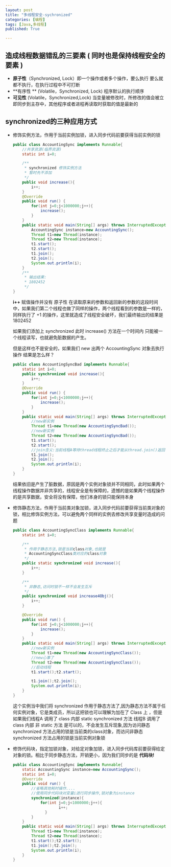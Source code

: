 ```yaml
---
layout: post
title: "多线程安全-sychronized"
categories: [编程]
tags: [Java,多线程]
published: True

---
```


## 造成线程数据错乱的三要素 ( 同时也是保持线程安全的要素 )

-  **原子性**（Synchronized, Lock）即一个操作或者多个操作，要么执行 要么就都不执行，在执行过程中不可打断
-  **有序性 ** (Volatile，Synchronized, Lock)  程序默认的执行顺序
-  **可见性**  (Volatile，Synchronized,Lock)  当变量被修改时，所修改的值会被立即同步到主存中，其他程序或者进程再读取时获取的值是最新的

## synchronized的三种应用方式

- 修饰实例方法，作用于当前实例加锁，进入同步代码前要获得当前实例的锁

  ````java
  public class AccountingSync implements Runnable{
      //共享资源(临界资源)
      static int i=0;
  
      /**
       * synchronized 修饰实例方法
       * 暂时先不添加
       */
      public void increase(){
          i++;
      }
      @Override
      public void run() {
          for(int j=0;j<1000000;j++){
              increase();
          }
      }
      public static void main(String[] args) throws InterruptedException {
          AccountingSync instance=new AccountingSync();
          Thread t1=new Thread(instance);
          Thread t2=new Thread(instance);
          t1.start();
          t2.start();
          t1.join();
          t2.join();
          System.out.println(i);
      }
      /**
       * 输出结果:
       * 1802452
       */
  }
  ````

  

  **i++** 赋值操作并没有 原子性 在读取原来的参数和返回新的参数的这段时间中，如果我们第二个线程也做了同样的操作，两个线程看到的参数是一样的，同样执行了 +1 的操作，这里就造成了线程安全破坏，我们最终输出的结果是 1802452 

  如果我们添加上 synchronized 此时 increase() 方法在一个时间内 只能被一个线程读写，也就避免脏数据的产生。

  

  但是这样也不是安全的，如果我们 new 出两个 AccountingSync 对象去执行操作 结果是怎么样？

  ````java
  public class AccountingSyncBad implements Runnable{
      static int i=0;
      public synchronized void increase(){
          i++;
      }
      @Override
      public void run() {
          for(int j=0;j<1000000;j++){
              increase();
          }
      }
      public static void main(String[] args) throws InterruptedException {
          //new新实例
          Thread t1=new Thread(new AccountingSyncBad());
          //new新实例
          Thread t2=new Thread(new AccountingSyncBad());
          t1.start();
          t2.start();
          //join含义:当前线程A等待thread线程终止之后才能从thread.join()返回
          t1.join();
          t2.join();
          System.out.println(i);
      }
  }
  ````

  结果依旧是产生了脏数据，原因是两个实例对象锁并不同相同，此时如果两个线程操作数据并非共享的，线程安全是有保障的，遗憾的是如果两个线程操作的是共享数据，安全将没有保障，他们本身的锁只能保持本身

  

- 修饰静态方法，作用于当前类对象加锁，进入同步代码前要获得当前类对象的锁，相比修饰实例方法，可以避免两个同样的实例去修改共享变量时造成的问题

  ````java
  public class AccountingSyncClass implements Runnable{
      static int i=0;
  
      /**
       * 作用于静态方法,锁是当前class对象,也就是
       * AccountingSyncClass类对应的class对象
       */
      public static synchronized void increase(){
          i++;
      }
  
      /**
       * 非静态,访问时锁不一样不会发生互斥
       */
      public synchronized void increase4Obj(){
          i++;
      }
  
      @Override
      public void run() {
          for(int j=0;j<1000000;j++){
              increase();
          }
      }
      public static void main(String[] args) throws InterruptedException {
          //new新实例
          Thread t1=new Thread(new AccountingSyncClass());
          //new心事了
          Thread t2=new Thread(new AccountingSyncClass());
          //启动线程
          t1.start();t2.start();
  
          t1.join();t2.join();
          System.out.println(i);
      }
  }
  ````

  这个实例当中我们将 synchronized 作用于静态方法了,因为静态方法不属于任何实例对象，它是类成员，所以这把锁也可以理解为加在了 Class 上 ，但是如果我们线程A 调用了 class 内部 static synchronized 方法 线程B 调用了 class 内部 非 static 方法 是可以的，不会发生互斥现象,因为访问静态 synchronized 方法占用的锁是当前类的class对象，而访问非静态 synchronized 方法占用的锁是当前实例对象锁

  

- 修饰代码块，指定加锁对象，对给定对象加锁，进入同步代码库前要获得给定对象的锁。相比于同步静态方法，开销更小，因为我们同步的是 **代码块!**

  ````java
  public class AccountingSync implements Runnable{
      static AccountingSync instance=new AccountingSync();
      static int i=0;
      @Override
      public void run() {
          //省略其他耗时操作....
          //使用同步代码块对变量i进行同步操作,锁对象为instance
          synchronized(instance){
              for(int j=0;j<1000000;j++){
                      i++;
                }
          }
      }
      public static void main(String[] args) throws InterruptedException {
          Thread t1=new Thread(instance);
          Thread t2=new Thread(instance);
          t1.start();t2.start();
          t1.join();t2.join();
          System.out.println(i);
      }
  }
  ````


